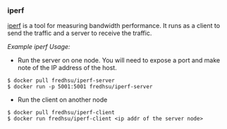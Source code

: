 ### iperf

[iperf](https://iperf.fr/) is a tool for measuring bandwidth performance.  It runs as a client to send the traffic and a server to receive the traffic.

*Example iperf Usage:*

* Run the server on one node.  You will need to expose a port and make note of the IP address of the host.

```
$ docker pull fredhsu/iperf-server
$ docker run -p 5001:5001 fredhsu/iperf-server 
```

* Run the client on another node

```
$ docker pull fredhsu/iperf-client
$ docker run fredhsu/iperf-client <ip addr of the server node>
```
